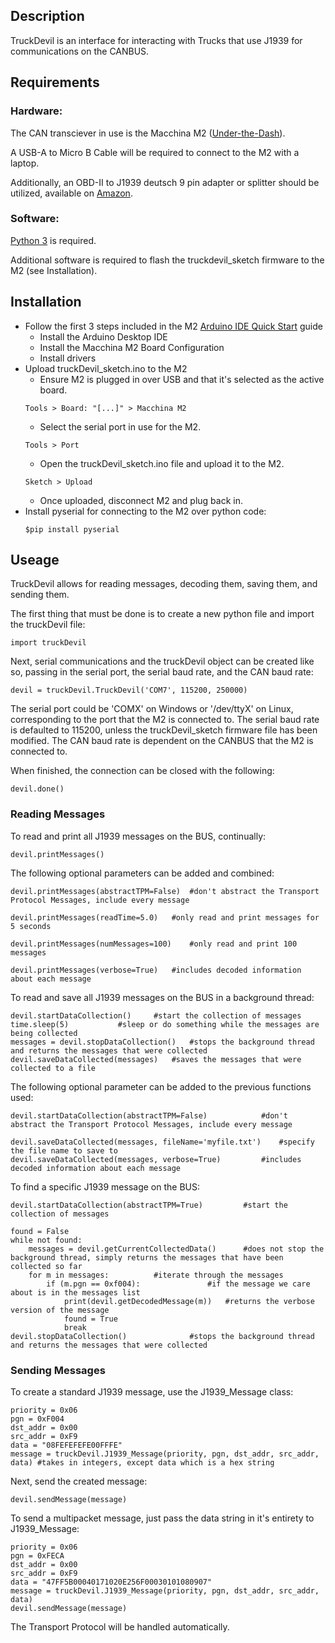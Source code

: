 ## Description

TruckDevil is an interface for interacting with Trucks that use J1939 for communications on the CANBUS.

## Requirements

### Hardware:

The CAN transciever in use is the Macchina M2 ([Under-the-Dash](https://www.macchina.cc/catalog/m2-boards/m2-under-dash)).

A USB-A to Micro B Cable will be required to connect to the M2 with a laptop.

Additionally, an OBD-II to J1939 deutsch 9 pin adapter or splitter should be utilized, available on [Amazon](https://www.amazon.com/gp/product/B073DJN7FG/ref=ppx_yo_dt_b_asin_title_o05_s00?ie=UTF8&psc=1).

### Software:

[Python 3](https://www.python.org/downloads/) is required.

Additional software is required to flash the truckdevil_sketch firmware to the M2 (see Installation).

## Installation

- Follow the first 3 steps included in the M2 [Arduino IDE Quick Start](https://docs.macchina.cc/m2-docs/arduino) guide
	- Install the Arduino Desktop IDE
	- Install the Macchina M2 Board Configuration
	- Install drivers
- Upload truckDevil_sketch.ino to the M2
	- Ensure M2 is plugged in over USB and that it's selected as the active board. 
	```
	Tools > Board: "[...]" > Macchina M2
	```
	- Select the serial port in use for the M2.
	```
	Tools > Port
	```
	- Open the truckDevil_sketch.ino file and upload it to the M2.
	```
	Sketch > Upload
	```
	- Once uploaded, disconnect M2 and plug back in.
- Install pyserial for connecting to the M2 over python code:
	```
	$pip install pyserial
	```

## Useage

TruckDevil allows for reading messages, decoding them, saving them, and sending them.

The first thing that must be done is to create a new python file and import the truckDevil file:

```
import truckDevil
```

Next, serial communications and the truckDevil object can be created like so, passing in the serial port, the serial baud rate, and the CAN baud rate:

```
devil = truckDevil.TruckDevil('COM7', 115200, 250000)
```

The serial port could be 'COMX' on Windows or '/dev/ttyX' on Linux, corresponding to the port that the M2 is connected to.
The serial baud rate is defaulted to 115200, unless the truckDevil_sketch firmware file has been modified.
The CAN baud rate is dependent on the CANBUS that the M2 is connected to.

When finished, the connection can be closed with the following:

```
devil.done()
```


### Reading Messages

To read and print all J1939 messages on the BUS, continually:

```
devil.printMessages()
```

The following optional parameters can be added and combined:

```
devil.printMessages(abstractTPM=False)	#don't abstract the Transport Protocol Messages, include every message

devil.printMessages(readTime=5.0)	#only read and print messages for 5 seconds

devil.printMessages(numMessages=100)	#only read and print 100 messages

devil.printMessages(verbose=True)	#includes decoded information about each message
```


To read and save all J1939 messages on the BUS in a background thread:

```
devil.startDataCollection()		#start the collection of messages
time.sleep(5)			#sleep or do something while the messages are being collected
messages = devil.stopDataCollection()	#stops the background thread and returns the messages that were collected
devil.saveDataCollected(messages)	#saves the messages that were collected to a file
```

The following optional parameter can be added to the previous functions used:

```
devil.startDataCollection(abstractTPM=False)			#don't abstract the Transport Protocol Messages, include every message

devil.saveDataCollected(messages, fileName='myfile.txt')	#specify the file name to save to
devil.saveDataCollected(messages, verbose=True)			#includes decoded information about each message
```


To find a specific J1939 message on the BUS:

```
devil.startDataCollection(abstractTPM=True)			#start the collection of messages

found = False
while not found:
	messages = devil.getCurrentCollectedData()		#does not stop the background thread, simply returns the messages that have been collected so far
	for m in messages:			#iterate through the messages
		if (m.pgn == 0xf004):				#if the message we care about is in the messages list
			print(devil.getDecodedMessage(m))	#returns the verbose version of the message
			found = True
			break
devil.stopDataCollection()				#stops the background thread and returns the messages that were collected
```


### Sending Messages

To create a standard J1939 message, use the J1939_Message class:

```
priority = 0x06
pgn = 0xF004
dst_addr = 0x00
src_addr = 0xF9
data = "08FEFEFEFE00FFFE"
message = truckDevil.J1939_Message(priority, pgn, dst_addr, src_addr, data)	#takes in integers, except data which is a hex string
```

Next, send the created message:

```
devil.sendMessage(message)
```


To send a multipacket message, just pass the data string in it's entirety to J1939_Message:

```
priority = 0x06
pgn = 0xFECA
dst_addr = 0x00
src_addr = 0xF9
data = "47FF5B00040171020E256F00030101080907"
message = truckDevil.J1939_Message(priority, pgn, dst_addr, src_addr, data)
devil.sendMessage(message)
```

The Transport Protocol will be handled automatically.

